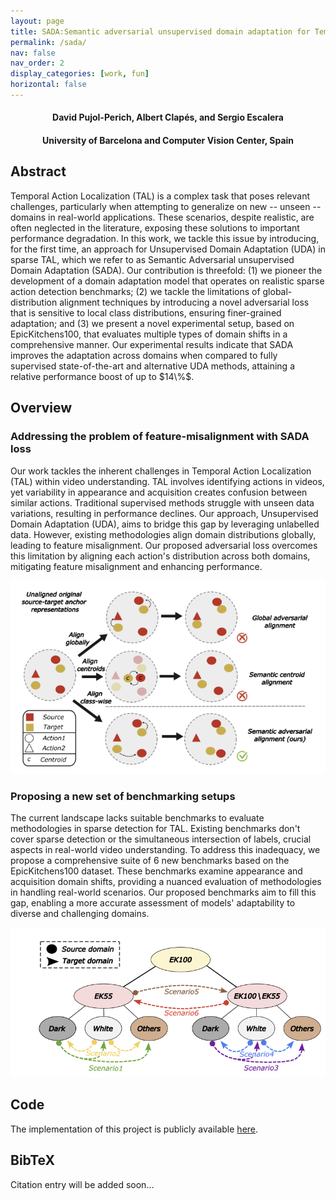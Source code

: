 ```yaml
---
layout: page
title: SADA:Semantic adversarial unsupervised domain adaptation for Temporal Action Localization
permalink: /sada/
nav: false
nav_order: 2
display_categories: [work, fun]
horizontal: false
---
```


<!-- pages/projects.md -->
<div class="authors" style="text-align: center;">
  <h4>David Pujol-Perich, Albert Clapés, and Sergio Escalera</h4>
  <h4>University of Barcelona and Computer Vision Center, Spain</h4>
</div>

<div class="projects">
  <h2>Abstract</h2>
  <p>Temporal Action Localization (TAL) is a complex task that poses relevant challenges, particularly when attempting to generalize on new -- unseen -- domains in real-world applications. These scenarios, despite realistic, are often neglected in the literature, exposing these solutions to important performance degradation. In this work, we tackle this issue by introducing, for the first time, an approach for Unsupervised Domain Adaptation (UDA) in sparse TAL, which we refer to as Semantic Adversarial unsupervised Domain Adaptation (SADA). Our contribution is threefold: (1) we pioneer the development of a domain adaptation model that operates on realistic sparse action detection benchmarks; (2) we tackle the limitations of global-distribution alignment techniques by introducing a novel adversarial loss that is sensitive to local class distributions, ensuring finer-grained adaptation; and (3) we present a novel experimental setup, based on EpicKitchens100, that evaluates multiple types of domain shifts in a comprehensive manner. Our experimental results indicate that SADA improves the adaptation across domains when compared to fully supervised state-of-the-art and alternative UDA methods, attaining a relative performance boost of up to $14\%$.</p>

  <h2>Overview</h2>
  <h3>Addressing the problem of feature-misalignment with SADA loss</h3>
  <p>Our work tackles the inherent challenges in Temporal Action Localization (TAL) within video understanding. TAL involves identifying actions in videos, yet variability in appearance and acquisition creates confusion between similar actions. Traditional supervised methods struggle with unseen data variations, resulting in performance declines. Our approach, Unsupervised Domain Adaptation (UDA), aims to bridge this gap by leveraging unlabelled data. However, existing methodologies align domain distributions globally, leading to feature misalignment. Our proposed adversarial loss overcomes this limitation by aligning each action's distribution across both domains, mitigating feature misalignment and enhancing performance.</p>
<div class="image-caption" style="text-align: center; font-size: 80%;">
  <img src="/assets/img/sada/sada_loss.png" alt="SADA loss">
</div>

  <h3>Proposing a new set of benchmarking setups</h3>
  <p>The current landscape lacks suitable benchmarks to evaluate methodologies in sparse detection for TAL. Existing benchmarks don't cover sparse detection or the simultaneous intersection of labels, crucial aspects in real-world video understanding. To address this inadequacy, we propose a comprehensive suite of 6 new benchmarks based on the EpicKitchens100 dataset. These benchmarks examine appearance and acquisition domain shifts, providing a nuanced evaluation of methodologies in handling real-world scenarios. Our proposed benchmarks aim to fill this gap, enabling a more accurate assessment of models' adaptability to diverse and challenging domains.</p>
<div class="image-caption" style="text-align: center; font-size: 50%;">
  <img src="/assets/img/sada/benchmarks.png" alt="New benchmarks">
</div>
  <h2>Code</h2>
  <p>The implementation of this project is publicly available <a href="https://github.com/davidpujol/SADA">here</a>.</p>

  <h2>BibTeX</h2>
  <p>Citation entry will be added soon...</p>
</div>